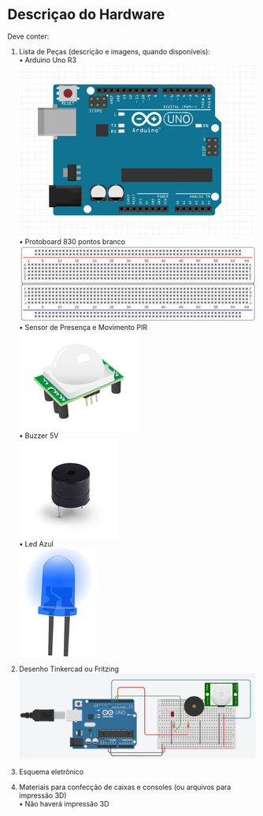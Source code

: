 # Descriçao do Hardware

Deve conter:

1) Lista de Peças (descrição e imagens, quando disponíveis):<br />
•	Arduino Uno R3<br />
![picture](imagens/arduino.png)<br />
•	Protoboard 830 pontos branco<br />
![picture](imagens/protoboard.png)
•	Sensor de Presença e Movimento PIR<br />
![picture](imagens/pir.png)<br />
•	Buzzer 5V<br />
![picture](imagens/buzzer.png)<br />
•	Led Azul<br />
![picture](imagens/led_azul.png)

2) Desenho Tinkercad ou Fritzing
![picture](imagens/circuito_tinkercad.png)

3) Esquema eletrônico

4) Materiais para confecção de caixas e consoles (ou arquivos para impressão 3D)<br />
•	Não haverá impressão 3D<br />
